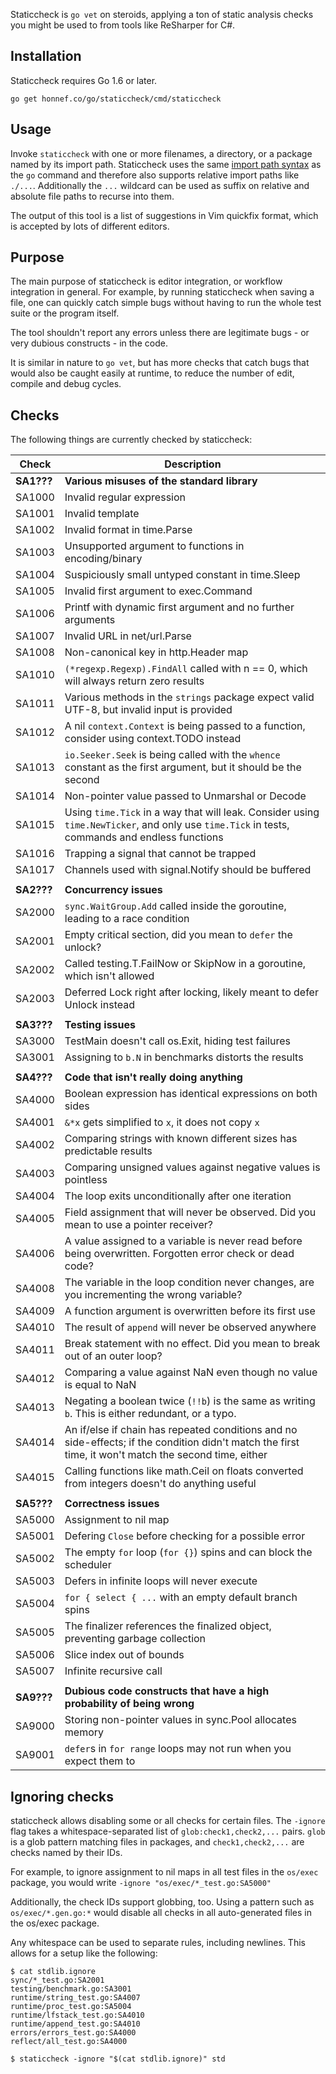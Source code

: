 Staticcheck is `go vet` on steroids, applying a ton of static analysis
checks you might be used to from tools like ReSharper for C#.


## Installation

Staticcheck requires Go 1.6 or later.

    go get honnef.co/go/staticcheck/cmd/staticcheck

## Usage

Invoke `staticcheck` with one or more filenames, a directory, or a package named
by its import path. Staticcheck uses the same
[import path syntax](https://golang.org/cmd/go/#hdr-Import_path_syntax) as
the `go` command and therefore
also supports relative import paths like `./...`. Additionally the `...`
wildcard can be used as suffix on relative and absolute file paths to recurse
into them.

The output of this tool is a list of suggestions in Vim quickfix format,
which is accepted by lots of different editors.

## Purpose

The main purpose of staticcheck is editor integration, or workflow
integration in general. For example, by running staticcheck when
saving a file, one can quickly catch simple bugs without having to run
the whole test suite or the program itself.

The tool shouldn't report any errors unless there are legitimate
bugs - or very dubious constructs - in the code.

It is similar in nature to `go vet`, but has more checks that catch
bugs that would also be caught easily at runtime, to reduce the number
of edit, compile and debug cycles.

## Checks

The following things are currently checked by staticcheck:

| Check      | Description                                                                                                                                           |
|------------|-------------------------------------------------------------------------------------------------------------------------------------------------------|
| **SA1???** | **Various misuses of the standard library**                                                                                                           |
| SA1000     | Invalid regular expression                                                                                                                            |
| SA1001     | Invalid template                                                                                                                                      |
| SA1002     | Invalid format in time.Parse                                                                                                                          |
| SA1003     | Unsupported argument to functions in encoding/binary                                                                                                  |
| SA1004     | Suspiciously small untyped constant in time.Sleep                                                                                                     |
| SA1005     | Invalid first argument to exec.Command                                                                                                                |
| SA1006     | Printf with dynamic first argument and no further arguments                                                                                           |
| SA1007     | Invalid URL in net/url.Parse                                                                                                                          |
| SA1008     | Non-canonical key in http.Header map                                                                                                                  |
| SA1010     | `(*regexp.Regexp).FindAll` called with n == 0, which will always return zero results                                                                  |
| SA1011     | Various methods in the `strings` package expect valid UTF-8, but invalid input is provided                                                            |
| SA1012     | A nil `context.Context` is being passed to a function, consider using context.TODO instead                                                            |
| SA1013     | `io.Seeker.Seek` is being called with the `whence` constant as the first argument, but it should be the second                                        |
| SA1014     | Non-pointer value passed to Unmarshal or Decode                                                                                                       |
| SA1015     | Using `time.Tick` in a way that will leak. Consider using `time.NewTicker`, and only use `time.Tick` in tests, commands and endless functions         |
| SA1016     | Trapping a signal that cannot be trapped                                                                                                              |
| SA1017     | Channels used with signal.Notify should be buffered                                                                                                   |
|            |                                                                                                                                                       |
| **SA2???** | **Concurrency issues**                                                                                                                                |
| SA2000     | `sync.WaitGroup.Add` called inside the goroutine, leading to a race condition                                                                         |
| SA2001     | Empty critical section, did you mean to `defer` the unlock?                                                                                           |
| SA2002     | Called testing.T.FailNow or SkipNow in a goroutine, which isn't allowed                                                                               |
| SA2003     | Deferred Lock right after locking, likely meant to defer Unlock instead                                                                               |
|            |                                                                                                                                                       |
| **SA3???** | **Testing issues**                                                                                                                                    |
| SA3000     | TestMain doesn't call os.Exit, hiding test failures                                                                                                   |
| SA3001     | Assigning to `b.N` in benchmarks distorts the results                                                                                                 |
|            |                                                                                                                                                       |
| **SA4???** | **Code that isn't really doing anything**                                                                                                             |
| SA4000     | Boolean expression has identical expressions on both sides                                                                                            |
| SA4001     | `&*x` gets simplified to `x`, it does not copy `x`                                                                                                    |
| SA4002     | Comparing strings with known different sizes has predictable results                                                                                  |
| SA4003     | Comparing unsigned values against negative values is pointless                                                                                        |
| SA4004     | The loop exits unconditionally after one iteration                                                                                                    |
| SA4005     | Field assignment that will never be observed. Did you mean to use a pointer receiver?                                                                 |
| SA4006     | A value assigned to a variable is never read before being overwritten. Forgotten error check or dead code?                                            |
| SA4008     | The variable in the loop condition never changes, are you incrementing the wrong variable?                                                            |
| SA4009     | A function argument is overwritten before its first use                                                                                               |
| SA4010     | The result of `append` will never be observed anywhere                                                                                                |
| SA4011     | Break statement with no effect. Did you mean to break out of an outer loop?                                                                           |
| SA4012     | Comparing a value against NaN even though no value is equal to NaN                                                                                    |
| SA4013     | Negating a boolean twice (`!!b`) is the same as writing `b`. This is either redundant, or a typo.                                                     |
| SA4014     | An if/else if chain has repeated conditions and no side-effects; if the condition didn't match the first time, it won't match the second time, either |
| SA4015     | Calling functions like math.Ceil on floats converted from integers doesn't do anything useful                                                         |
|            |                                                                                                                                                       |
| **SA5???** | **Correctness issues**                                                                                                                                |
| SA5000     | Assignment to nil map                                                                                                                                 |
| SA5001     | Defering `Close` before checking for a possible error                                                                                                 |
| SA5002     | The empty `for` loop (`for {}`) spins and can block the scheduler                                                                                     |
| SA5003     | Defers in infinite loops will never execute                                                                                                           |
| SA5004     | `for { select { ...` with an empty default branch spins                                                                                               |
| SA5005     | The finalizer references the finalized object, preventing garbage collection                                                                          |
| SA5006     | Slice index out of bounds                                                                                                                             |
| SA5007     | Infinite recursive call                                                                                                                               |
|            |                                                                                                                                                       |
| **SA9???** | **Dubious code constructs that have a high probability of being wrong**                                                                               |
| SA9000     | Storing non-pointer values in sync.Pool allocates memory                                                                                              |
| SA9001     | `defer`s in `for range` loops may not run when you expect them to                                                                                     |

## Ignoring checks

staticcheck allows disabling some or all checks for certain files. The
`-ignore` flag takes a whitespace-separated list of
`glob:check1,check2,...` pairs. `glob` is a glob pattern matching
files in packages, and `check1,check2,...` are checks named by their
IDs.

For example, to ignore assignment to nil maps in all test files in the
`os/exec` package, you would write `-ignore
"os/exec/*_test.go:SA5000"`

Additionally, the check IDs support globbing, too. Using a pattern
such as `os/exec/*.gen.go:*` would disable all checks in all
auto-generated files in the os/exec package.

Any whitespace can be used to separate rules, including newlines. This
allows for a setup like the following:

```
$ cat stdlib.ignore
sync/*_test.go:SA2001
testing/benchmark.go:SA3001
runtime/string_test.go:SA4007
runtime/proc_test.go:SA5004
runtime/lfstack_test.go:SA4010
runtime/append_test.go:SA4010
errors/errors_test.go:SA4000
reflect/all_test.go:SA4000

$ staticcheck -ignore "$(cat stdlib.ignore)" std
```
